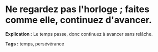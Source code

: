 # Ne regardez pas l'horloge ; faites comme elle, continuez d'avancer.

**Explication :** Le temps passe, donc continuez à avancer sans relâche.

**Tags :** temps, persévérance
